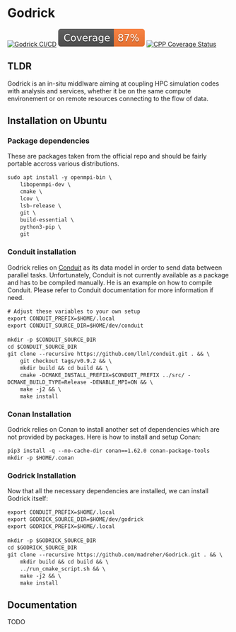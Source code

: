 # Godrick

[![Godrick CI/CD](https://github.com/madreher/Godrick/actions/workflows/ci.yml/badge.svg)](https://github.com/madreher/Godrick/actions/workflows/ci.yml)
[![Coverage badge](https://raw.githubusercontent.com/madreher/Godrick/python-coverage-comment-action-data/badge.svg)](https://htmlpreview.github.io/?https://github.com/madreher/Godrick/blob/python-coverage-comment-action-data/htmlcov/index.html)
[![CPP Coverage Status](https://coveralls.io/repos/github/madreher/Godrick/badge.svg?branch=main)](https://coveralls.io/github/madreher/Godrick?branch=main)

## TLDR

Godrick is an in-situ middlware aiming at coupling HPC simulation codes with analysis and services, whether it be on the same compute environement or on remote resources connecting to the flow of data.

## Installation on Ubuntu 

### Package dependencies 

These are packages taken from the official repo and should be fairly portable accross various distributions.

```
sudo apt install -y openmpi-bin \
    libopenmpi-dev \
    cmake \
    lcov \
    lsb-release \
    git \ 
    build-essential \
    python3-pip \
    git
```

### Conduit installation 

Godrick relies on [Conduit](https://llnl-conduit.readthedocs.io/en/latest/index.html) as its data model in order to send data between parallel tasks. 
Unfortunately, Conduit is not currently available as a package and has to be compiled manually. He is an example on how to compile Conduit. Please refer to Conduit documentation for more information if need.

```
# Adjust these variables to your own setup
export CONDUIT_PREFIX=$HOME/.local
export CONDUIT_SOURCE_DIR=$HOME/dev/conduit

mkdir -p $CONDUIT_SOURCE_DIR
cd $CONDUIT_SOURCE_DIR
git clone --recursive https://github.com/llnl/conduit.git . && \
    git checkout tags/v0.9.2 && \
    mkdir build && cd build && \
    cmake -DCMAKE_INSTALL_PREFIX=$CONDUIT_PREFIX ../src/ -DCMAKE_BUILD_TYPE=Release -DENABLE_MPI=ON && \
    make -j2 && \
    make install
```

### Conan Installation

Godrick relies on Conan to install another set of dependencies which are not provided by packages.
Here is how to install and setup Conan:
```
pip3 install -q --no-cache-dir conan==1.62.0 conan-package-tools
mkdir -p $HOME/.conan
```

### Godrick Installation 

Now that all the necessary dependencies are installed, we can install Godrick itself:
```
export CONDUIT_PREFIX=$HOME/.local
export GODRICK_SOURCE_DIR=$HOME/dev/godrick
export GODRICK_PREFIX=$HOME/.local

mkdir -p $GODRICK_SOURCE_DIR
cd $GODRICK_SOURCE_DIR
git clone --recursive https://github.com/madreher/Godrick.git . && \
    mkdir build && cd build && \
    ../run_cmake_script.sh && \
    make -j2 && \
    make install
```

## Documentation

TODO
